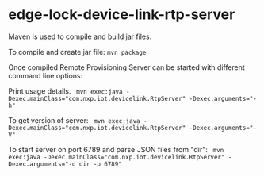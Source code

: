 # edge-lock-device-link-rtp-server

Maven is used to compile and build jar files.

To compile and create jar file:
``mvn package``

Once compiled Remote Provisioning Server can be started with different command line options:

Print usage details.
`` mvn exec:java -Dexec.mainClass="com.nxp.iot.devicelink.RtpServer" -Dexec.arguments="-h"``

To get version of server:
`` mvn exec:java -Dexec.mainClass="com.nxp.iot.devicelink.RtpServer" -Dexec.arguments="-V"``

To start server on port 6789 and parse JSON files from "dir":
`` mvn exec:java -Dexec.mainClass="com.nxp.iot.devicelink.RtpServer" -Dexec.arguments="-d dir -p 6789"``
